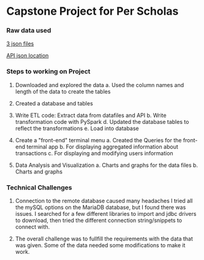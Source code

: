 # Capstone Project for Per Scholas

### Raw data used

[3 json files](https://drive.google.com/drive/folders/1J4a2UndLvVWszHAL2VxJeVXyAHm3xYIp?usp=sharing)

[API json location](https://raw.githubusercontent.com/platformps/LoanDataset/main/loan_data.json)

### Steps to working on Project

1. Downloaded and explored the data
   a. Used the column names and length of the data to create the tables

2. Created a database and tables

3. Write ETL code:
   Extract data from datafiles and API
   b. Write transformation code with PySpark
   d. Updated the database tables to reflect the transformations
   e. Load into database

4. Create a "front-end" terminal menu
   a. Created the Queries for the front-end terminal app
   b. For displaying aggregated information about transactions
   c. For displaying and modifying users information
   
5. Data Analysis and Visualization
   a. Charts and graphs for the data files
   b. Charts and graphs  
   

   
   
### Technical Challenges
1. Connection to the remote database caused many headaches I tried all the mySQL options on the MariaDB database, but I found there was issues. I searched for a few different libraries to import and jdbc drivers to download, then tried the different connection string/snippets to connect with.

2. The overall challenge was to fullfill the requirements with the data that was given. Some of the data needed some modifications to make it work.      
